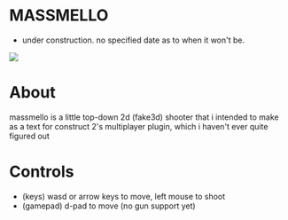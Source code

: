 # MASSMELLO
- under construction. no specified date as to when it won't be.

<img src="https://p5b4y2t6.ssl.hwcdn.net/game-thumbnail/400/253265-crop0_64_588_395-icw3tcwp-v3.jpg">

# About
  massmello is a little top-down 2d (fake3d) shooter that i intended to make as a text for construct 2's multiplayer plugin, which i haven't ever quite figured out

# Controls
- (keys) wasd or arrow keys to move, left mouse to shoot
- (gamepad) d-pad to move (no gun support yet)
